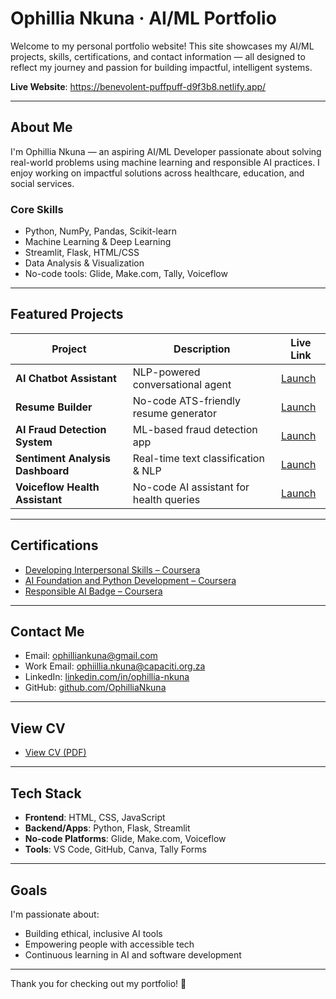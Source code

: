 # Ophillia Nkuna · AI/ML Portfolio

Welcome to my personal portfolio website! This site showcases my AI/ML projects, skills, certifications, and contact information — all designed to reflect my journey and passion for building impactful, intelligent systems.

 **Live Website**: https://benevolent-puffpuff-d9f3b8.netlify.app/

---

## About Me

I'm Ophillia Nkuna — an aspiring AI/ML Developer passionate about solving real-world problems using machine learning and responsible AI practices. I enjoy working on impactful solutions across healthcare, education, and social services.

###  Core Skills
- Python, NumPy, Pandas, Scikit-learn
- Machine Learning & Deep Learning
- Streamlit, Flask, HTML/CSS
- Data Analysis & Visualization
- No-code tools: Glide, Make.com, Tally, Voiceflow

---

##  Featured Projects

| Project | Description | Live Link |
|--------|-------------|-----------|
| **AI Chatbot Assistant** | NLP-powered conversational agent | [Launch](https://copilotstudio.microsoft.com/environments/Default-a3f14f21-237f-4028-b978-425eb768a716/bots/crac2_agent1/canvas?__version__=2&enableFileAttachment=true) |
| **Resume Builder** | No-code ATS-friendly resume generator | [Launch](https://generated-resume2-shl9.vercel.app/) |
| **AI Fraud Detection System** | ML-based fraud detection app | [Launch](https://melida23-fraud-detection-system-app2-nlnt0q.streamlit.app/) |
| **Sentiment Analysis Dashboard** | Real-time text classification & NLP | [Launch](https://sentimental-7lazj7jmarilhqx5qrpx7c.streamlit.app/) |
| **Voiceflow Health Assistant** | No-code AI assistant for health queries | [Launch](https://creator.voiceflow.com/prototype/68273c270e5b7d1dbaa4b959) |

---

##  Certifications

- [Developing Interpersonal Skills – Coursera](https://www.coursera.org/account/accomplishments/verify/86DFTXI23WNM)
- [AI Foundation and Python Development – Coursera](https://www.coursera.org/learn/python-for-applied-data-science-ai/home/module/1)
- [Responsible AI Badge – Coursera](https://www.coursera.org/account/accomplishments/badge/ab24gM38QpK9uIDN_OKSPQ)

---

##  Contact Me

-  Email: ophilliankuna@gmail.com
-  Work Email: ophiillia.nkuna@capaciti.org.za  
-  LinkedIn: [linkedin.com/in/ophillia-nkuna](https://www.linkedin.com/in/ophillia-nkuna-7ab09b22b)  
-  GitHub: [github.com/OphilliaNkuna](https://github.com/OphilliaNkuna)  

---

##  View CV

- [ View CV (PDF)](./Ophillia_Nkuna_CV_Capaciti.pdf)

---

##  Tech Stack

- **Frontend**: HTML, CSS, JavaScript
- **Backend/Apps**: Python, Flask, Streamlit
- **No-code Platforms**: Glide, Make.com, Voiceflow
- **Tools**: VS Code, GitHub, Canva, Tally Forms

---

##  Goals

I'm passionate about:
- Building ethical, inclusive AI tools
- Empowering people with accessible tech
- Continuous learning in AI and software development

---

Thank you for checking out my portfolio! 🙌

